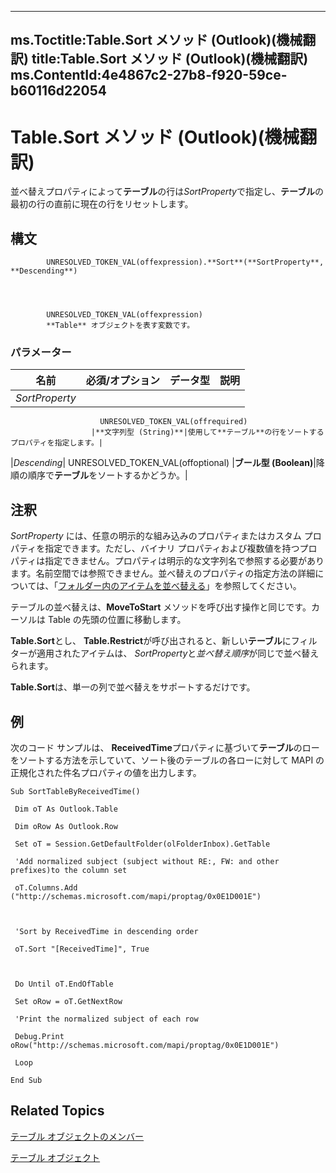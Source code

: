 

---
ms.Toctitle:Table.Sort メソッド (Outlook)(機械翻訳)
title:Table.Sort メソッド (Outlook)(機械翻訳)
ms.ContentId:4e4867c2-27b8-f920-59ce-b60116d22054
---
# Table.Sort メソッド (Outlook)(機械翻訳)




並べ替えプロパティによって**テーブル**の行は*SortProperty*で指定し、**テーブル**の最初の行の直前に現在の行をリセットします。

## 構文

            UNRESOLVED_TOKEN_VAL(offexpression).**Sort**(**SortProperty**, **Descending**)




            UNRESOLVED_TOKEN_VAL(offexpression)
            **Table** オブジェクトを表す変数です。

### パラメーター

|**名前**|**必須/オプション**|**データ型**|**説明**|
|---|---|---|---|
|*SortProperty*|
                        UNRESOLVED_TOKEN_VAL(offrequired)
                      |**文字列型 (String)**|使用して**テーブル**の行をソートするプロパティを指定します。|
|*Descending*|
                        UNRESOLVED_TOKEN_VAL(offoptional)
                      |**ブール型 (Boolean)**|降順の順序で**テーブル**をソートするかどうか。|





## 注釈
*SortProperty* には、任意の明示的な組み込みのプロパティまたはカスタム プロパティを指定できます。ただし、バイナリ プロパティおよび複数値を持つプロパティは指定できません。プロパティは明示的な文字列名で参照する必要があります。名前空間では参照できません。並べ替えのプロパティの指定方法の詳細については、「[フォルダー内のアイテムを並べ替える](bc3651da-cfdb-4301-4034-bb848f371e55.md)」を参照してください。



テーブルの並べ替えは、**MoveToStart** メソッドを呼び出す操作と同じです。カーソルは Table の先頭の位置に移動します。





**Table.Sort**とし、 **Table.Restrict**が呼び出されると、新しい**テーブル**にフィルターが適用されたアイテムは、 *SortProperty*と*並べ替え順序*が同じで並べ替えられます。



**Table.Sort**は、単一の列で並べ替えをサポートするだけです。



## 例
次のコード サンプルは、 **ReceivedTime**プロパティに基づいて**テーブル**のローをソートする方法を示していて、ソート後のテーブルの各ローに対して MAPI の正規化された件名プロパティの値を出力します。

```sourcecode
Sub SortTableByReceivedTime() 
 
 Dim oT As Outlook.Table 
 
 Dim oRow As Outlook.Row 
 
 Set oT = Session.GetDefaultFolder(olFolderInbox).GetTable 
 
 'Add normalized subject (subject without RE:, FW: and other prefixes)to the column set 
 
 oT.Columns.Add ("http://schemas.microsoft.com/mapi/proptag/0x0E1D001E") 
 
 
 
 'Sort by ReceivedTime in descending order 
 
 oT.Sort "[ReceivedTime]", True 
 
 
 
 Do Until oT.EndOfTable 
 
 Set oRow = oT.GetNextRow 
 
 'Print the normalized subject of each row 
 
 Debug.Print oRow("http://schemas.microsoft.com/mapi/proptag/0x0E1D001E") 
 
 Loop 
 
End Sub
```




## Related Topics

[テーブル オブジェクトのメンバー](bd9db35d-0738-22cf-a936-425d5a0ead87.md)

[テーブル オブジェクト](0affaafd-93fe-227a-acee-e09a86cadc20.md)




